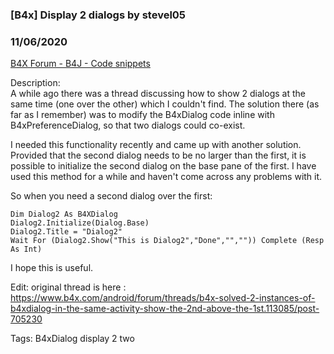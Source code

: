 ### [B4x] Display 2 dialogs by stevel05
### 11/06/2020
[B4X Forum - B4J - Code snippets](https://www.b4x.com/android/forum/threads/124284/)

Description:  
A while ago there was a thread discussing how to show 2 dialogs at the same time (one over the other) which I couldn't find. The solution there (as far as I remember) was to modify the B4xDialog code inline with B4xPreferenceDialog, so that two dialogs could co-exist.  
  
I needed this functionality recently and came up with another solution. Provided that the second dialog needs to be no larger than the first, it is possible to initialize the second dialog on the base pane of the first. I have used this method for a while and haven't come across any problems with it.  
  
So when you need a second dialog over the first:  
  

```B4X
Dim Dialog2 As B4XDialog  
Dialog2.Initialize(Dialog.Base)  
Dialog2.Title = "Dialog2"  
Wait For (Dialog2.Show("This is Dialog2","Done","","")) Complete (Resp As Int)
```

  
  
I hope this is useful.  
  
Edit: original thread is here : <https://www.b4x.com/android/forum/threads/b4x-solved-2-instances-of-b4xdialog-in-the-same-activity-show-the-2nd-above-the-1st.113085/post-705230>  
  
Tags: B4xDialog display 2 two